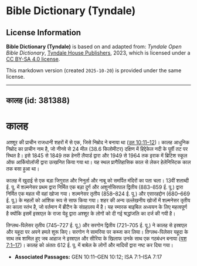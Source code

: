 # Bible Dictionary (Tyndale)

## License Information

**Bible Dictionary (Tyndale)** is based on and adapted from: _Tyndale Open Bible Dictionary_, [Tyndale House Publishers](https://tyndaleopenresources.com/), 2023, which is licensed under a [CC BY-SA 4.0 license](https://creativecommons.org/licenses/by-sa/4.0/legalcode.en).

This markdown version (created `2025-10-20`) is provided under the same license.



--------------------------------

## कालह (id: 381388)

कालह
====

अश्शूर की प्राचीन राजधानी शहरों में से एक, जिसे निम्रोद ने बनाया था ([उत 10:11–12](https://ref.ly/Gen10:11-Gen10:12))। कालह आधुनिक निम्रोद का प्राचीन नाम है, जो नीनवे से 24 मील (38\.6 किलोमीटर) दक्षिण में हिद्देकेल नदी के पूर्वी तट पर स्थित है। इसे 1845 से 1849 तक हेनरी लैयार्ड द्वारा और 1949 से 1964 तक इराक में ब्रिटिश स्कूल ऑफ आर्कियोलॉजी द्वारा उत्खनित किया गया था। यह स्थल प्रागैतिहासिक काल से लेकर हेलेनिस्टिक काल तक बसा हुआ था।

कालह में खुदाई से एक बड़ा जिगुरात और निनुर्ता और नाबू को समर्पित मंदिरों का पता चला। 13वीं शताब्दी ई. पू. में शल्मनेसर प्रथम द्वारा निर्मित एक बड़ा दुर्ग और अशुर्नासिरपाल द्वितीय (883–859 ई. पू.) द्वारा निर्मित एक महल भी वहां खोजा गया। शल्मनेसर तृतीय (858–824 ई. पू.) और एसारहद्दोन (680–669 ई. पू.) के महलों को आंशिक रूप से साफ किया गया। शहर की अन्य उल्लेखनीय खोजों में शल्मनेसर तृतीय का काला स्तंभ है, जो वर्तमान में ब्रीटैन के संग्रहालय में है। यह स्मारक बाइबिल अध्ययन के लिए महत्वपूर्ण है क्योंकि इसमें इस्राएल के राजा येहू द्वारा अश्शूर के लोगों को दी गई श्रद्धांजलि का दर्ज की गयी है।

तिग्लथ\-पिलेसर तृतीय (745–727 ई. पू.) और सरगोन द्वितीय (721–705 ई. पू.) ने कालह से इस्राएल और यहूदा पर अपने हमले शुरू किए। सरगोन ने सामरिया पर कब्जा कर लिया। तिग्लथ\-पिलेसर यहूदा के साथ तब शामिल हुए जब आहाज ने इस्राएल और सीरिया के खिलाफ उनके साथ एक गठबंधन बनाया ([यश 7:1–17](https://ref.ly/Isa7:1-Isa7:17))। कालह को अंततः 612 ई. पू. में बाबेल के लोगों और मादियों द्वारा नष्ट कर दिया गया।

* **Associated Passages:** GEN 10:11–GEN 10:12; ISA 7:1–ISA 7:17

